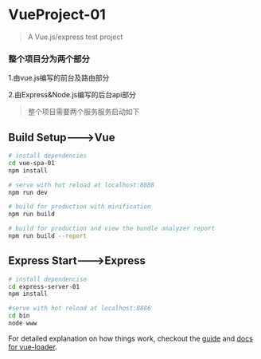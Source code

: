 # VueProject-01

> A Vue.js/express test project

### 整个项目分为两个部分

1.由vue.js编写的前台及路由部分

2.由Express&Node.js编写的后台api部分

>整个项目需要两个服务服务启动如下

## Build Setup--->Vue

``` bash
# install dependencies
cd vue-spa-01
npm install

# serve with hot reload at localhost:8888
npm run dev

# build for production with minification
npm run build

# build for production and view the bundle analyzer report
npm run build --report
```
## Express Start--->Express
``` bash
# install dependencise
cd express-server-01
npm install

#serve with hot reload at localhost:8886
cd bin
node www
```

For detailed explanation on how things work, checkout the [guide](http://vuejs-templates.github.io/webpack/) and [docs for vue-loader](http://vuejs.github.io/vue-loader).
